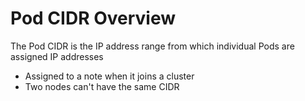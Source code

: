 # Pod CIDR Overview

The Pod CIDR is the IP address range from which individual Pods are assigned IP addresses

* Assigned to a note when it joins a cluster
* Two nodes can't have the same CIDR